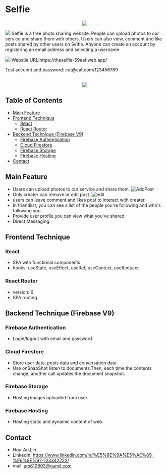 # Selfie
<p align="center">
  <img src="https://user-images.githubusercontent.com/93252094/173016139-87a0c0ec-046d-4b1f-a6d0-44b4b52406fa.png" />
</p>

<p>
  <img src="https://user-images.githubusercontent.com/93252094/173021335-77343e70-b743-4211-967c-ceed96cbaf7a.png"/>
  Selfie is a free photo sharing website. People can upload photos to our service and share them with others. Users can also view, comment and like posts shared by    other users on Selfie. Anyone can create an account by registering an email address and selecting a username.
</p>
<p>
  <img src="https://user-images.githubusercontent.com/93252094/173026944-30e89b38-1971-4905-8fa8-3200dd9e4a73.png"/>
    Webstie URL:https://theselfie-59eaf.web.app/
</p>
Test accuont and password: cat@cat.com/123456789<br />
<br />
<p align="center">
  <img src="https://user-images.githubusercontent.com/93252094/173027154-edc8fbd6-905c-4db0-a5a2-f0798eb59ab1.gif" />
</p>

## Table of Contents ##
+ [Main Feature](#main-feature)
+ [Frontend Technique](#frontend-technique)
    + [React](#react)
    + [React Router](#react-router)
+ [Backend Technique (Firebase V9)](#backend-technique-firebase-v9)
    + [Firebase Authentication](#firebase-authentication)
    + [Cloud Firestore](#cloud-firestore)
    + [Firebase Storage](#firebase-storage)
    + [Firebase Hosting](#firebase-hosting)
+ [Contact](#contact)
## Main Feature
+ Users can upload photos to our service and share them.
![AddPost](https://user-images.githubusercontent.com/93252094/173230049-ce3ab034-5c09-4b72-858a-aa2332b18b79.gif)
+ Only creater can remove or edit post.
![edit](https://user-images.githubusercontent.com/93252094/173233730-4552f312-8a68-4bbb-9914-94a044a11750.gif)
+ users can leave comment and likes post to interact with creater.
+ In friendlist, you can see a list of the people you're following and who's following you.
+ Provide user profile,you can view what you've shared.
+ Direct Messaging.
## Frontend Technique
### React
+ SPA with functional components.
+ hooks: useState, useEffect, useRef, useContext, useReducer.
### React Router
+ version: 6
+ SPA routing. 
## Backend Technique (Firebase V9)
### Firebase Authentication
+ Login/logout with email and password.
### Cloud Firestore
+ Store user data, posts data and conversation data
+ Use onSnapShot listen to documents.Then, each time the contents change, another call updates the document snapshot.
### Firebase Storage
+ Hosting images uploaded from user.
### Firebase Hosting
+ Hosting static and dynamic content of web.
## Contact
+ Hou-An,Lin
+ LinkedIn: https://www.linkedin.com/in/%E5%8E%9A%E5%AE%89-%E6%9E%97-123342222/
+ mail: am810603@gamil.com
